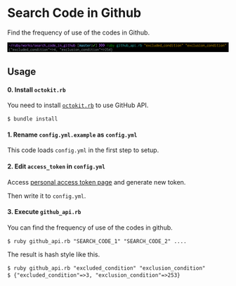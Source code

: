 # Search Code in Github

Find the frequency of use of the codes in Github.

![image](./images/image.png)

## Usage

#### 0. Install `octokit.rb`

You need to install [`octokit.rb`](https://github.com/octokit/octokit.rb) to use GitHub API.

```shell
$ bundle install
```

#### 1. Rename `config.yml.example` as `config.yml`

This code loads `config.yml` in the first step to setup.

#### 2. Edit `access_token` in `config.yml`

Access [personal access token page](https://github.com/settings/tokens) and generate new token.

Then write it to `config.yml`.

#### 3. Execute `github_api.rb`

You can find the frequency of use of the codes in github.

```shell
$ ruby github_api.rb "SEARCH_CODE_1" "SEARCH_CODE_2" ....
```

The result is hash style like this.

```shell
$ ruby github_api.rb "excluded_condition" "exclusion_condition"
$ {"excluded_condition"=>3, "exclusion_condition"=>253}
```
